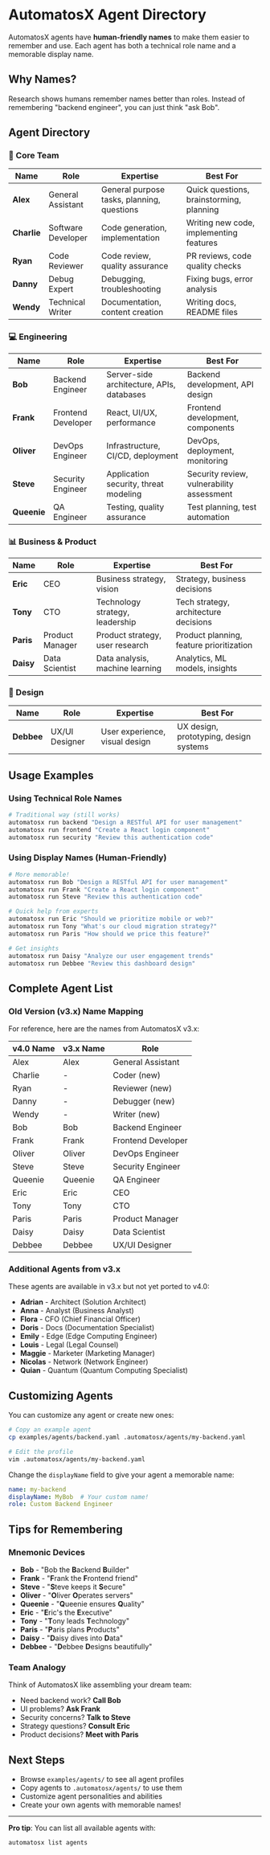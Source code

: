 # AutomatosX Agent Directory

AutomatosX agents have **human-friendly names** to make them easier to remember and use. Each agent has both a technical role name and a memorable display name.

## Why Names?

Research shows humans remember names better than roles. Instead of remembering "backend engineer", you can just think "ask Bob".

## Agent Directory

### 👥 Core Team

| Name | Role | Expertise | Best For |
|------|------|-----------|----------|
| **Alex** | General Assistant | General purpose tasks, planning, questions | Quick questions, brainstorming, planning |
| **Charlie** | Software Developer | Code generation, implementation | Writing new code, implementing features |
| **Ryan** | Code Reviewer | Code review, quality assurance | PR reviews, code quality checks |
| **Danny** | Debug Expert | Debugging, troubleshooting | Fixing bugs, error analysis |
| **Wendy** | Technical Writer | Documentation, content creation | Writing docs, README files |

### 💻 Engineering

| Name | Role | Expertise | Best For |
|------|------|-----------|----------|
| **Bob** | Backend Engineer | Server-side architecture, APIs, databases | Backend development, API design |
| **Frank** | Frontend Developer | React, UI/UX, performance | Frontend development, components |
| **Oliver** | DevOps Engineer | Infrastructure, CI/CD, deployment | DevOps, deployment, monitoring |
| **Steve** | Security Engineer | Application security, threat modeling | Security review, vulnerability assessment |
| **Queenie** | QA Engineer | Testing, quality assurance | Test planning, test automation |

### 📊 Business & Product

| Name | Role | Expertise | Best For |
|------|------|-----------|----------|
| **Eric** | CEO | Business strategy, vision | Strategy, business decisions |
| **Tony** | CTO | Technology strategy, leadership | Tech strategy, architecture decisions |
| **Paris** | Product Manager | Product strategy, user research | Product planning, feature prioritization |
| **Daisy** | Data Scientist | Data analysis, machine learning | Analytics, ML models, insights |

### 🎨 Design

| Name | Role | Expertise | Best For |
|------|------|-----------|----------|
| **Debbee** | UX/UI Designer | User experience, visual design | UX design, prototyping, design systems |

## Usage Examples

### Using Technical Role Names

```bash
# Traditional way (still works)
automatosx run backend "Design a RESTful API for user management"
automatosx run frontend "Create a React login component"
automatosx run security "Review this authentication code"
```

### Using Display Names (Human-Friendly)

```bash
# More memorable!
automatosx run Bob "Design a RESTful API for user management"
automatosx run Frank "Create a React login component"
automatosx run Steve "Review this authentication code"

# Quick help from experts
automatosx run Eric "Should we prioritize mobile or web?"
automatosx run Tony "What's our cloud migration strategy?"
automatosx run Paris "How should we price this feature?"

# Get insights
automatosx run Daisy "Analyze our user engagement trends"
automatosx run Debbee "Review this dashboard design"
```

## Complete Agent List

### Old Version (v3.x) Name Mapping

For reference, here are the names from AutomatosX v3.x:

| v4.0 Name | v3.x Name | Role |
|-----------|-----------|------|
| Alex | Alex | General Assistant |
| Charlie | - | Coder (new) |
| Ryan | - | Reviewer (new) |
| Danny | - | Debugger (new) |
| Wendy | - | Writer (new) |
| Bob | Bob | Backend Engineer |
| Frank | Frank | Frontend Developer |
| Oliver | Oliver | DevOps Engineer |
| Steve | Steve | Security Engineer |
| Queenie | Queenie | QA Engineer |
| Eric | Eric | CEO |
| Tony | Tony | CTO |
| Paris | Paris | Product Manager |
| Daisy | Daisy | Data Scientist |
| Debbee | Debbee | UX/UI Designer |

### Additional Agents from v3.x

These agents are available in v3.x but not yet ported to v4.0:

- **Adrian** - Architect (Solution Architect)
- **Anna** - Analyst (Business Analyst)
- **Flora** - CFO (Chief Financial Officer)
- **Doris** - Docs (Documentation Specialist)
- **Emily** - Edge (Edge Computing Engineer)
- **Louis** - Legal (Legal Counsel)
- **Maggie** - Marketer (Marketing Manager)
- **Nicolas** - Network (Network Engineer)
- **Quian** - Quantum (Quantum Computing Specialist)

## Customizing Agents

You can customize any agent or create new ones:

```bash
# Copy an example agent
cp examples/agents/backend.yaml .automatosx/agents/my-backend.yaml

# Edit the profile
vim .automatosx/agents/my-backend.yaml
```

Change the `displayName` field to give your agent a memorable name:

```yaml
name: my-backend
displayName: MyBob  # Your custom name!
role: Custom Backend Engineer
```

## Tips for Remembering

### Mnemonic Devices

- **Bob** - "Bob the **B**ackend **B**uilder"
- **Frank** - "**F**rank the **F**rontend friend"
- **Steve** - "**S**teve keeps it **S**ecure"
- **Oliver** - "**O**liver **O**perates servers"
- **Queenie** - "**Q**ueenie ensures **Q**uality"
- **Eric** - "**E**ric's the **E**xecutive"
- **Tony** - "**T**ony leads **T**echnology"
- **Paris** - "**P**aris plans **P**roducts"
- **Daisy** - "**D**aisy dives into **D**ata"
- **Debbee** - "**D**ebbee **D**esigns beautifully"

### Team Analogy

Think of AutomatosX like assembling your dream team:

- Need backend work? **Call Bob**
- UI problems? **Ask Frank**
- Security concerns? **Talk to Steve**
- Strategy questions? **Consult Eric**
- Product decisions? **Meet with Paris**

## Next Steps

- Browse `examples/agents/` to see all agent profiles
- Copy agents to `.automatosx/agents/` to use them
- Customize agent personalities and abilities
- Create your own agents with memorable names!

---

**Pro tip**: You can list all available agents with:
```bash
automatosx list agents
```
